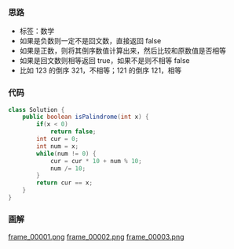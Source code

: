 ### 思路

- 标签：数学
- 如果是负数则一定不是回文数，直接返回 false
- 如果是正数，则将其倒序数值计算出来，然后比较和原数值是否相等
- 如果是回文数则相等返回 true，如果不是则不相等 false
- 比如 123 的倒序 321，不相等；121 的倒序 121，相等

### 代码

```Java []
class Solution {
    public boolean isPalindrome(int x) {
        if(x < 0)
            return false;
        int cur = 0;
        int num = x;
        while(num != 0) {
            cur = cur * 10 + num % 10;
            num /= 10;
        }
        return cur == x;
    }
}
```

### 画解

  [frame_00001.png](https://pic.leetcode-cn.com/823e08d4f367e26478d1caff98dcfa3db7797b79a8bbd77ed031c4888d28d7c5-frame_00001.png)  [frame_00002.png](https://pic.leetcode-cn.com/b3dc555a232ce4055a2e4455a2e9016a5ac542dc3327f80f9d32ed4472a4ef97-frame_00002.png)  [frame_00003.png](https://pic.leetcode-cn.com/5dc12719629ece8122ebb1b0f045f47131607001182fa4a3e209320d036bb953-frame_00003.png) 
